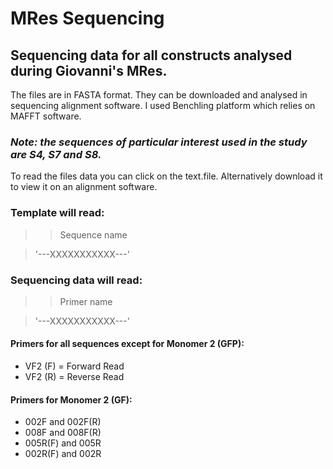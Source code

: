 # MRes Sequencing
## Sequencing data for all constructs analysed during Giovanni's MRes. 
The files are in FASTA format. They can be downloaded and analysed in sequencing alignment software. I used Benchling platform which relies on MAFFT software.

### _Note: the sequences of particular interest used in the study are S4, S7 and S8._

To read the files data you can click on the text.file. Alternatively download it to view it on an alignment software.

### Template will read:
> >Sequence name

>'---XXXXXXXXXXX---'

### Sequencing data will read:
> >Primer name

> '---XXXXXXXXXXX---'

#### Primers for all sequences except for Monomer 2 (GFP):

* VF2 (F) = Forward Read
* VF2 (R) = Reverse Read

#### Primers for Monomer 2 (GF):

* 002F and 002F(R)
* 008F and 008F(R)
* 005R(F) and 005R
* 002R(F) and 002R

